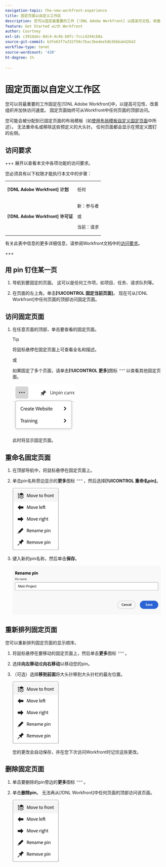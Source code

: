 ```yaml
---
navigation-topic: the-new-workfront-experience
title: 固定页面以自定义工作区
description: 您可以固定最重要的工作 [!DNL Adobe Workfront] 以提高可见性、改善组织并加快访问速度。 固定页面始终可从Workfront中任何页面的顶部访问。
feature: Get Started with Workfront
author: Courtney
exl-id: c391dabc-8dc4-4c4b-b0fc-7ccc4244cb8a
source-git-commit: b3fe63f7a332f50c7bac3bedee5db3bbbabd2b42
workflow-type: tm+mt
source-wordcount: '420'
ht-degree: 1%

---
```


# 固定页面以自定义工作区

您可以将最重要的工作固定在[!DNL Adobe Workfront]中，以提高可见性、改善组织并加快访问速度。 固定页面始终可从Workfront中任何页面的顶部访问。

您可能会被分配到已固定页面的布局模板（如[使用布局模板自定义固定页面](../../administration-and-setup/customize-workfront/use-layout-templates/customize-pinned-pages.md)中所述）。 无法重命名或移除这些预定义的大头针。 任何页面都会显示在预定义图钉的右侧。

## 访问要求

+++ 展开以查看本文中各项功能的访问要求。

您必须具有以下权限才能执行本文中的步骤：

<table style="table-layout:auto"> 
 <col> 
 </col> 
 <col> 
 </col> 
 <tbody> 
  <tr> 
   <td role="rowheader"><strong>[!DNL Adobe Workfront] 计划</strong></td> 
   <td> <p>任何</p> </td> 
  </tr> 
  <tr> 
   <td role="rowheader"><strong>[!DNL Adobe Workfront] 许可证</strong></td> 
   <td> <p>新：参与者</p> 
   <p>或</p>
     <p>当前：请求</p>
   </td> 
  </tr> 
 </tbody> 
</table>

有关此表中信息的更多详细信息，请参阅Workfront文档中的[访问要求](/help/quicksilver/administration-and-setup/add-users/access-levels-and-object-permissions/access-level-requirements-in-documentation.md)。

+++

## 用 pin 钉住某一页

1. 导航到要固定的页面。 这可以是任何工作项，如项目、任务、请求队列等。

1. 在页面的左上角，单击&#x200B;**[!UICONTROL 固定当前页面]**。 现在可从[!DNL Workfront]中任何页面的顶部访问固定页面。

## 访问固定页面

1. 在任意页面的顶部，单击要查看的固定页面。

   >[!TIP]
   >
   >将鼠标悬停在固定页面上可查看全名和描述。

   或

   如果固定了多个页面，请单击&#x200B;**[!UICONTROL 更多]**&#x200B;图标![单击“更多”图标](assets/more-icon.png)以查看其他固定页面。

   ![查看其他固定页面](assets/display-pinned-pages.png)

   此时将显示固定页面。

## 重命名固定页面

1. 在顶部导航中，将鼠标悬停在固定页面上。
1. 单击pin名称旁边显示的&#x200B;**更多**&#x200B;图标![更多图标](assets/more-icon.png)，然后选择&#x200B;**[!UICONTROL 重命名pin]**。

   ![重命名pin](assets/pin-menu.png)

1. 键入新的pin名称，然后单击&#x200B;**保存**。

   ![单击复选标记可重命名pin](assets/rename-pin-dialog-box.png)


## 重新排列固定页面

您可以重新排列固定页面的显示顺序。

1. 将鼠标悬停在要移动的固定页面上，然后单击&#x200B;**更多**&#x200B;图标![更多](assets/more-icon.png)。
1. 选择&#x200B;**向左移动**&#x200B;或&#x200B;**向右移动**&#x200B;以移动您的pin。
1. （可选）选择&#x200B;**移到前面**&#x200B;将大头针移到大头针栏的最左位置。

   ![移动大头针](assets/pin-menu.png)

   您的更改会自动保存，并在您下次访问Workfront时记住这些更改。

## 删除固定页面

1. 单击要删除的pin旁边的&#x200B;**更多**&#x200B;图标![](assets/more-icon.png)。
1. 单击&#x200B;**删除pin**。 无法再从[!DNL Workfront]中任何页面的顶部访问该页面。

   ![移除pin](assets/pin-menu.png)


